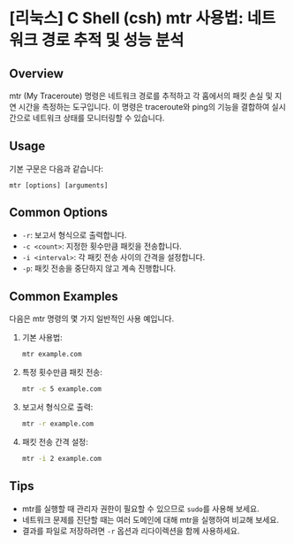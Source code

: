 # [리눅스] C Shell (csh) mtr 사용법: 네트워크 경로 추적 및 성능 분석

## Overview
mtr (My Traceroute) 명령은 네트워크 경로를 추적하고 각 홉에서의 패킷 손실 및 지연 시간을 측정하는 도구입니다. 이 명령은 traceroute와 ping의 기능을 결합하여 실시간으로 네트워크 상태를 모니터링할 수 있습니다.

## Usage
기본 구문은 다음과 같습니다:

```
mtr [options] [arguments]
```

## Common Options
- `-r`: 보고서 형식으로 출력합니다.
- `-c <count>`: 지정한 횟수만큼 패킷을 전송합니다.
- `-i <interval>`: 각 패킷 전송 사이의 간격을 설정합니다.
- `-p`: 패킷 전송을 중단하지 않고 계속 진행합니다.

## Common Examples
다음은 mtr 명령의 몇 가지 일반적인 사용 예입니다.

1. 기본 사용법:
   ```bash
   mtr example.com
   ```

2. 특정 횟수만큼 패킷 전송:
   ```bash
   mtr -c 5 example.com
   ```

3. 보고서 형식으로 출력:
   ```bash
   mtr -r example.com
   ```

4. 패킷 전송 간격 설정:
   ```bash
   mtr -i 2 example.com
   ```

## Tips
- mtr를 실행할 때 관리자 권한이 필요할 수 있으므로 `sudo`를 사용해 보세요.
- 네트워크 문제를 진단할 때는 여러 도메인에 대해 mtr을 실행하여 비교해 보세요.
- 결과를 파일로 저장하려면 `-r` 옵션과 리다이렉션을 함께 사용하세요.